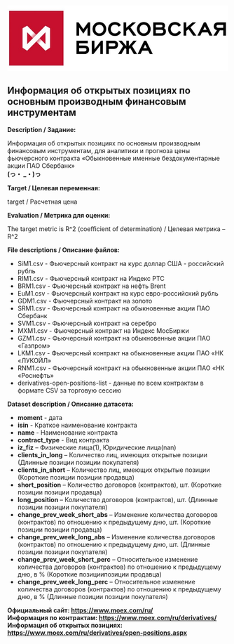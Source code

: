![alt text](img/1.png)
## Информация об открытых позициях по основным производным финансовым инструментам

**Description / Задание:**

Информация об открытых позициях по основным производным финансовым инструментам, для аналитики и прогноза цены фьючерсного контракта «Обыкновенные именные бездокументарные акции ПАО Сбербанк»  
**(っ・ _・)っ**

**Target / Целевая переменная:**

target / Расчетная цена

**Evaluation / Метрика для оценки:**

The target metric is R^2 (coefficient of determination) / Целевая метрика – R^2

**File descriptions / Описание файлов:**
- SiM1.csv - Фьючерсный контракт на курс доллар США - российский рубль
- RIM1.csv - Фьючерсный контракт на Индекс РТС
- BRM1.csv - Фьючерсный контракт на нефть Brent
- EuM1.csv - Фьючерсный контракт на курс евро-российский рубль
- GDM1.csv - Фьючерсный контракт на золото
- SRM1.csv - Фьючерсный контракт на обыкновенные акции ПАО Сбербанк
- SVM1.csv - Фьючерсный контракт на серебро
- MXM1.csv - Фьючерсный контракт на Индекс МосБиржи
- GZM1.csv - Фьючерсный контракт на обыкновенные акции ПАО «Газпром»
- LKM1.csv - Фьючерсный контракт на обыкновенные акции ПАО «НК «ЛУКОЙЛ»
- RNM1.csv - Фьючерсный контракт на обыкновенные акции ПАО «НК «Роснефть»
- derivatives-open-positions-list - данные по всем контрактам в формате CSV за торговую сессию

**Dataset description / Описание датасета:**
- **moment** - дата
- **isin** - Краткое наименование контракта	
- **name** - Наименование контракта
- **contract_type** - Вид контракта
- **iz_fiz** – Физические лица(1), Юридические лица(nan)
- **clients_in_long** – Количество лиц, имеющих открытые позиции (Длинные позиции позиции покупателя)
- **clients_in_short** – Количество лиц, имеющих открытые позиции (Короткие позиции позиции продавца)
- **short_position** – Количество договоров (контрактов), шт. (Короткие позиции позиции продавца)
- **long_position** – Количество договоров (контрактов), шт. (Длинные позиции позиции покупателя)
- **change_prev_week_short_abs** – Изменение количества договоров (контрактов) по отношению к предыдущему дню, шт. (Короткие позиции позиции продавца)
- **change_prev_week_long_abs** – Изменение количества договоров (контрактов) по отношению к предыдущему дню, шт. (Длинные позиции позиции покупателя)
- **change_prev_week_short_perc** – Относительное изменение количества договоров (контрактов) по отношению к предыдущему дню, в % (Короткие позициипозиции продавца)
- **change_prev_week_long_perc** – Относительное изменение количества договоров (контрактов) по отношению к предыдущему дню, в % (Длинные позиции позиции покупателя)


**Официальный сайт: https://www.moex.com/ru/**  
**Информация по контрактам: https://www.moex.com/ru/derivatives/**  
**Информация об открытых позициях: https://www.moex.com/ru/derivatives/open-positions.aspx**  
